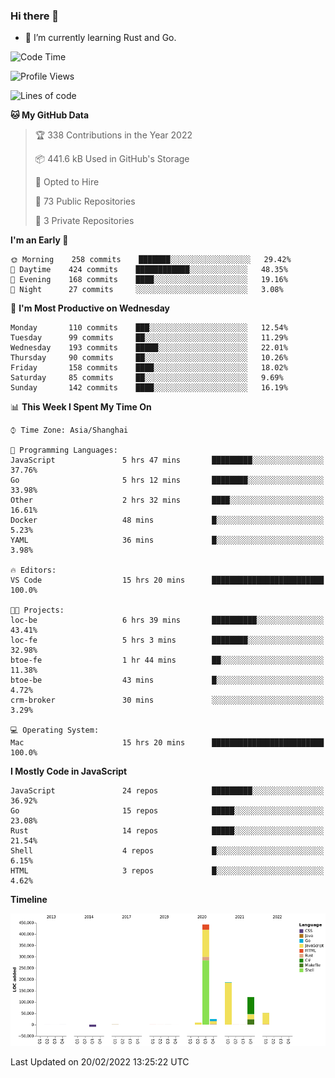 ### Hi there 👋

- 🌱 I’m currently learning Rust and Go.

<!--START_SECTION:waka-->
![Code Time](http://img.shields.io/badge/Code%20Time-248%20hrs%207%20mins-blue)

![Profile Views](http://img.shields.io/badge/Profile%20Views-0-blue)

![Lines of code](https://img.shields.io/badge/From%20Hello%20World%20I%27ve%20Written-835%20Thousand%20lines%20of%20code-blue)

**🐱 My GitHub Data** 

> 🏆 338 Contributions in the Year 2022
 > 
> 📦 441.6 kB Used in GitHub's Storage 
 > 
> 💼 Opted to Hire
 > 
> 📜 73 Public Repositories 
 > 
> 🔑 3 Private Repositories  
 > 
**I'm an Early 🐤** 

```text
🌞 Morning    258 commits    ███████░░░░░░░░░░░░░░░░░░   29.42% 
🌆 Daytime    424 commits    ████████████░░░░░░░░░░░░░   48.35% 
🌃 Evening    168 commits    ████░░░░░░░░░░░░░░░░░░░░░   19.16% 
🌙 Night      27 commits     ░░░░░░░░░░░░░░░░░░░░░░░░░   3.08%

```
📅 **I'm Most Productive on Wednesday** 

```text
Monday       110 commits    ███░░░░░░░░░░░░░░░░░░░░░░   12.54% 
Tuesday      99 commits     ██░░░░░░░░░░░░░░░░░░░░░░░   11.29% 
Wednesday    193 commits    █████░░░░░░░░░░░░░░░░░░░░   22.01% 
Thursday     90 commits     ██░░░░░░░░░░░░░░░░░░░░░░░   10.26% 
Friday       158 commits    ████░░░░░░░░░░░░░░░░░░░░░   18.02% 
Saturday     85 commits     ██░░░░░░░░░░░░░░░░░░░░░░░   9.69% 
Sunday       142 commits    ████░░░░░░░░░░░░░░░░░░░░░   16.19%

```


📊 **This Week I Spent My Time On** 

```text
⌚︎ Time Zone: Asia/Shanghai

💬 Programming Languages: 
JavaScript               5 hrs 47 mins       █████████░░░░░░░░░░░░░░░░   37.76% 
Go                       5 hrs 12 mins       ████████░░░░░░░░░░░░░░░░░   33.98% 
Other                    2 hrs 32 mins       ████░░░░░░░░░░░░░░░░░░░░░   16.61% 
Docker                   48 mins             █░░░░░░░░░░░░░░░░░░░░░░░░   5.23% 
YAML                     36 mins             █░░░░░░░░░░░░░░░░░░░░░░░░   3.98%

🔥 Editors: 
VS Code                  15 hrs 20 mins      █████████████████████████   100.0%

🐱‍💻 Projects: 
loc-be                   6 hrs 39 mins       ██████████░░░░░░░░░░░░░░░   43.41% 
loc-fe                   5 hrs 3 mins        ████████░░░░░░░░░░░░░░░░░   32.98% 
btoe-fe                  1 hr 44 mins        ██░░░░░░░░░░░░░░░░░░░░░░░   11.38% 
btoe-be                  43 mins             █░░░░░░░░░░░░░░░░░░░░░░░░   4.72% 
crm-broker               30 mins             ░░░░░░░░░░░░░░░░░░░░░░░░░   3.29%

💻 Operating System: 
Mac                      15 hrs 20 mins      █████████████████████████   100.0%

```

**I Mostly Code in JavaScript** 

```text
JavaScript               24 repos            █████████░░░░░░░░░░░░░░░░   36.92% 
Go                       15 repos            █████░░░░░░░░░░░░░░░░░░░░   23.08% 
Rust                     14 repos            █████░░░░░░░░░░░░░░░░░░░░   21.54% 
Shell                    4 repos             █░░░░░░░░░░░░░░░░░░░░░░░░   6.15% 
HTML                     3 repos             █░░░░░░░░░░░░░░░░░░░░░░░░   4.62%

```


**Timeline**

![Chart not found](https://raw.githubusercontent.com/elton/elton/main/charts/bar_graph.png) 


 Last Updated on 20/02/2022 13:25:22 UTC
<!--END_SECTION:waka-->

<!--
**elton/elton** is a ✨ _special_ ✨ repository because its `README.md` (this file) appears on your GitHub profile.

Here are some ideas to get you started:

- 🔭 I’m currently working on ...
- 🌱 I’m currently learning ...
- 👯 I’m looking to collaborate on ...
- 🤔 I’m looking for help with ...
- 💬 Ask me about ...
- 📫 How to reach me: ...
- 😄 Pronouns: ...
- ⚡ Fun fact: ...
-->
